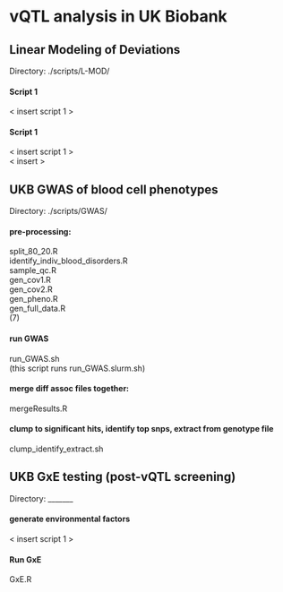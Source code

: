 # vQTL analysis in UK Biobank

## Linear Modeling of Deviations
Directory: ./scripts/L-MOD/


#### Script 1
< insert script 1 >

#### Script 1
< insert script 1 > \
< insert >



## UKB GWAS of blood cell phenotypes
Directory: ./scripts/GWAS/


#### pre-processing:
split_80_20.R \
identify_indiv_blood_disorders.R \
sample_qc.R \
gen_cov1.R \
gen_cov2.R \
gen_pheno.R \
gen_full_data.R \
(7) 

#### run GWAS
run_GWAS.sh \
(this script runs run_GWAS.slurm.sh)

#### merge diff assoc files together:
mergeResults.R

#### clump to significant hits, identify top snps, extract from genotype file
clump_identify_extract.sh



## UKB GxE testing (post-vQTL screening)
Directory: _______


#### generate environmental factors
< insert script 1 >

#### Run GxE
GxE.R


